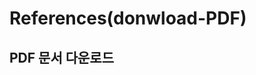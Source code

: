 # References(donwload-PDF)

## PDF 문서 다운로드

[//]: # (<a href="%resourceUrl%/pdf/portrait/pdfSourceDOCUMENT.pdf">ReadMe PDF 다운로드&#40;세로&#41;</a>)

[//]: # (<a href="%resourceUrl%/pdf/landscape/pdfSourceDOCUMENT.pdf">ReadMe PDF 다운로드&#40;가로&#41;</a>)
